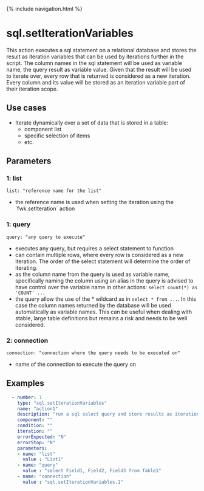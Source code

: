 {% include navigation.html %}

# sql.setIterationVariables

This action executes a sql statement on a relational database and stores the result as iteration variables that can be used by iterations further in the script. 
The column names in the sql statement will be used as variable name, the query result as variable value. 
Given that the result will be used to iterate over, every row that is returned is considered as a new iteration. 
Every column and its value will be stored as an iteration variable part of their iteration scope. 

## Use cases

* Iterate dynamically over a set of data that is stored in a table:
  * component list
  * specific selection of items
  * etc.

## Parameters

### 1: list

`list: "reference name for the list"`
* the reference name is used when setting the iteration using the ´fwk.setIteration` action

### 1: query

`query: "any query to execute"`
* executes any query, but requires a select statement to function
* can contain multiple rows, where every row is considered as a new iteration. 
The order of the select statement will determine the order of iterating.
* as the column name from the query is used as variable name, specifically naming the column using an alias in the query is advised to have control over the variable name in other actions: `select count(*) as 'COUNT' ...`
* the query allow the use of the * wildcard as in `select * from ...`. In this case the column names returned by the database will be used automatically as variable names. 
This can be useful when dealing with stable, large table definitions but remains a risk and needs to be well considered.

### 2: connection

`connection: "connection where the query needs to be executed on"`
* name of the connection to execute the query on

## Examples

```yaml
  - number: 1
    type: "sql.setIterationVariables"
    name: "action1"
    description: "run a sql select query and store results as iteration variables"
    component: ""
    condition: ""
    iteration: ""
    errorExpected: "N"
    errorStop: "N"
    parameters:
    - name: "list"
      value : "List1"
    - name: "query"
      value : "select Field1, Field2, Field3 from Table1"
    - name: "connection"
      value : "sql.setIterationVariables.1"
```
